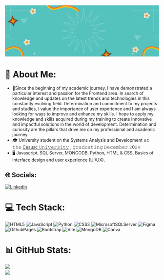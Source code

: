 ![banner](assets/header.github.gif)


# 💫 About Me:
- 🎯Since the beginning of my academic journey, I have demonstrated a particular interest and passion for the Frontend area. In search of knowledge and updates on the latest trends and technologies in this constantly evolving field. Determination and commitment to my projects and studies, I value the importance of user experience and I am always looking for ways to improve and enhance my skills. I hope to apply my knowledge and skills acquired during my training to create innovative and impactful solutions in the world of development. Determination and curiosity are the pillars that drive me on my professional and academic journey.<br>
- 🎓 University student on the Systems Analysis and Development 𝚊𝚝 𝚝𝚑𝚎 [Cesusc 𝚄𝚗𝚒𝚟𝚎𝚛𝚜𝚒𝚝𝚢](https://cesusc.edu.br/) , 𝚐𝚛𝚊𝚍𝚞𝚊𝚝𝚒𝚗𝚐 𝙳𝚎𝚌𝚎𝚖𝚋𝚎𝚛 𝟸0𝟸𝟺<br>
- 🖥 Javascript, SQL Server, MONGODB, Python, HTML & CSS, Basics of interface design and user experience (UI/UX).<br> 


## 🌐 Socials:
[![LinkedIn](https://img.shields.io/badge/LinkedIn-%230077B5.svg?logo=linkedin&logoColor=white)](https://linkedin.com/in/www.linkedin.com/in/aline-santos-ferreira-1b6a27215) 

# 💻 Tech Stack:
![HTML5](https://img.shields.io/badge/html5-%23E34F26.svg?style=flat&logo=html5&logoColor=white) ![JavaScript](https://img.shields.io/badge/javascript-%23323330.svg?style=flat&logo=javascript&logoColor=%23F7DF1E) ![Python](https://img.shields.io/badge/python-3670A0?style=flat&logo=python&logoColor=ffdd54) ![CSS3](https://img.shields.io/badge/css3-%231572B6.svg?style=flat&logo=css3&logoColor=white) ![MicrosoftSQLServer](https://img.shields.io/badge/Microsoft%20SQL%20Server-CC2927?style=flat&logo=microsoft%20sql%20server&logoColor=white) ![Figma](https://img.shields.io/badge/figma-%23F24E1E.svg?style=flat&logo=figma&logoColor=white) ![GithubPages](https://img.shields.io/badge/github%20pages-121013?style=flat&logo=github&logoColor=white) ![Bootstrap](https://img.shields.io/badge/bootstrap-%238511FA.svg?style=flat&logo=bootstrap&logoColor=white) ![Vite](https://img.shields.io/badge/vite-%23646CFF.svg?style=flat&logo=vite&logoColor=white) ![MongoDB](https://img.shields.io/badge/MongoDB-%234ea94b.svg?style=flat&logo=mongodb&logoColor=white) ![Canva](https://img.shields.io/badge/Canva-%2300C4CC.svg?style=flat&logo=Canva&logoColor=white)
# 📊 GitHub Stats:
![](https://github-readme-streak-stats.herokuapp.com/?user=alineesf&theme=dark&hide_border=false)<br/>
![](https://github-readme-stats.vercel.app/api/top-langs/?username=alineesf&theme=dark&hide_border=false&include_all_commits=false&count_private=false&layout=compact)

